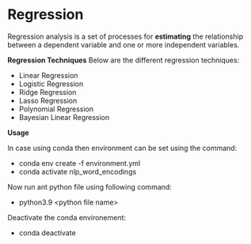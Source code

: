 # Regression

Regression analysis is a set of processes for **estimating** the relationship between a dependent variable and one or more
independent variables.

**Regression Techniques**
Below are the different regression techniques:

- Linear Regression
- Logistic Regression
- Ridge Regression
- Lasso Regression
- Polynomial Regression
- Bayesian Linear Regression

**Usage**

In case using conda then environment can be set using the command:
- conda env create -f environment.yml
- conda activate nlp_word_encodings

Now run ant python file using following command:
- python3.9 \<python file name\>

Deactivate the conda environement:
- conda deactivate
